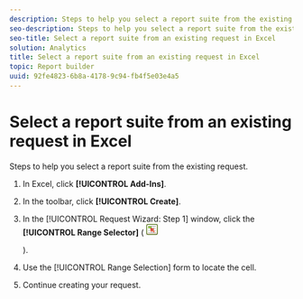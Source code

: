 ```yaml
---
description: Steps to help you select a report suite from the existing request.
seo-description: Steps to help you select a report suite from the existing request.
seo-title: Select a report suite from an existing request in Excel
solution: Analytics
title: Select a report suite from an existing request in Excel
topic: Report builder
uuid: 92fe4823-6b8a-4178-9c94-fb4f5e03e4a5
---
```


# Select a report suite from an existing request in Excel

Steps to help you select a report suite from the existing request.

1. In Excel, click **[!UICONTROL Add-Ins]**.
1. In the toolbar, click **[!UICONTROL Create]**.
1. In the [!UICONTROL Request Wizard: Step 1] window, click the **[!UICONTROL Range Selector]** ( ![](assets/select_cell_icon.png)

   ).
1. Use the [!UICONTROL Range Selection] form to locate the cell.
1. Continue creating your request.
